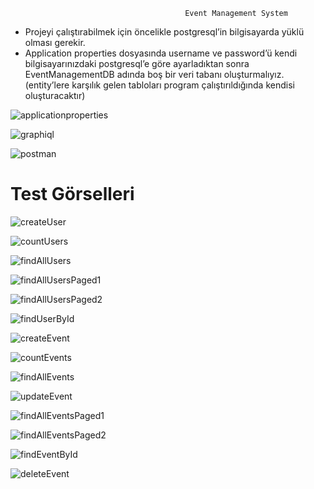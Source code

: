                                            Event Management System
- Projeyi çalıştırabilmek için öncelikle postgresql’in bilgisayarda yüklü olması gerekir.
- Application properties dosyasında username ve password’ü kendi bilgisayarınızdaki postgresql’e göre ayarladıktan sonra EventManagementDB adında boş bir veri tabanı oluşturmalıyız. (entity’lere karşılık gelen tabloları program çalıştırıldığında kendisi oluşturacaktır)

![applicationproperties](https://user-images.githubusercontent.com/78481960/230923630-3084d54c-3a3f-4f95-98f8-692949b64599.PNG)

![graphiql](https://user-images.githubusercontent.com/78481960/230923623-2bd6ed60-bbca-471e-b6a3-56b187685be3.PNG)

![postman](https://user-images.githubusercontent.com/78481960/230923631-acf40353-c1b8-4916-b275-08a56cea439c.PNG)

# **Test Görselleri**

![createUser](https://user-images.githubusercontent.com/78481960/231138556-ecdc0685-fcbb-4209-8051-071764da6782.PNG)

![countUsers](https://user-images.githubusercontent.com/78481960/231138638-c844a532-3985-40a7-89bb-bbe89a77bed8.PNG)

![findAllUsers](https://user-images.githubusercontent.com/78481960/231138761-6901be22-705c-467e-ba6b-7ea012e7643b.PNG)

![findAllUsersPaged1](https://user-images.githubusercontent.com/78481960/231138807-f88bef62-9ae6-40ff-851e-00278cfe525a.PNG)

![findAllUsersPaged2](https://user-images.githubusercontent.com/78481960/231138838-0db6352b-b025-4e21-a598-fea58c0b620c.PNG)

![findUserById](https://user-images.githubusercontent.com/78481960/231138863-58f6f54b-618c-4f50-a393-d611f8b085fc.PNG)

![createEvent](https://user-images.githubusercontent.com/78481960/231138999-a9207c4a-eb54-44a3-859d-8c9bd42eba8d.PNG)

![countEvents](https://user-images.githubusercontent.com/78481960/231138974-d4bcf6f0-7a73-4644-8a5c-ecbc9451da89.PNG)

![findAllEvents](https://user-images.githubusercontent.com/78481960/231139117-05ca5219-01c1-422a-b252-03f4cc1aa3d6.PNG)

![updateEvent](https://user-images.githubusercontent.com/78481960/231139331-f986c9fd-70a9-4830-8b64-991d157be784.PNG)

![findAllEventsPaged1](https://user-images.githubusercontent.com/78481960/231139140-26e2e010-4c0b-4d62-8c54-3cc1e1176deb.PNG)

![findAllEventsPaged2](https://user-images.githubusercontent.com/78481960/231139150-f83aeecf-8f71-4237-97b3-8b1bf0915e0f.PNG)

![findEventById](https://user-images.githubusercontent.com/78481960/231139172-7955ba3b-c847-4442-aada-86c2c5ec86fd.PNG)

![deleteEvent](https://user-images.githubusercontent.com/78481960/231139036-fcfdedc6-297a-46d6-89d6-7ae3a7a81fc7.PNG)




